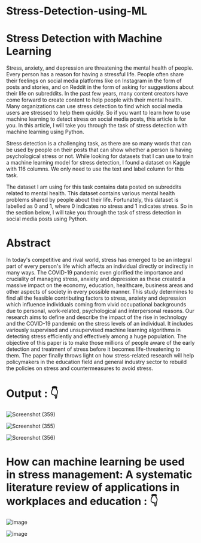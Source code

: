 # Stress-Detection-using-ML

# Stress Detection with Machine Learning

Stress, anxiety, and depression are threatening the mental health of people. Every person has a reason for having a stressful life. People often share their feelings on social media platforms like on Instagram in the form of posts and stories, and on Reddit in the form of asking for suggestions about their life on subreddits. In the past few years, many content creators have come forward to create content to help people with their mental health. Many organizations can use stress detection to find which social media users are stressed to help them quickly. So if you want to learn how to use machine learning to detect stress on social media posts, this article is for you. In this article, I will take you through the task of stress detection with machine learning using Python.

Stress detection is a challenging task, as there are so many words that can be used by people on their posts that can show whether a person is having psychological stress or not. While looking for datasets that I can use to train a machine learning model for stress detection, I found a dataset on Kaggle with 116 columns. We only need to use the text and label column for this task.

The dataset I am using for this task contains data posted on subreddits related to mental health. This dataset contains various mental health problems shared by people about their life. Fortunately, this dataset is labelled as 0 and 1, where 0 indicates no stress and 1 indicates stress. So in the section below, I will take you through the task of stress detection in social media posts using Python.

# Abstract
In today's competitive and rival world, stress has emerged to be an integral part of every person's life which affects an individual directly or indirectly in many ways. The COVID-19 pandemic even glorified the importance and cruciality of managing stress, anxiety and depression as these created a massive impact on the economy, education, healthcare, business areas and other aspects of society in every possible manner. This study determines to find all the feasible contributing factors to stress, anxiety and depression which influence individuals coming from vivid occupational backgrounds due to personal, work-related, psychological and interpersonal reasons. Our research aims to define and describe the impact of the rise in technology and the COVID-19 pandemic on the stress levels of an individual. It includes variously supervised and unsupervised machine learning algorithms in detecting stress efficiently and effectively among a huge population. The objective of this paper is to make those millions of people aware of the early detection and treatment of stress before it becomes life-threatening to them. The paper finally throws light on how stress-related research will help policymakers in the education field and general industry sector to rebuild the policies on stress and countermeasures to avoid stress.


# Output : 👇
![Screenshot (359)](https://github.com/swarnavopramanik/Stress-Detection-using-ML/assets/105142693/b9c60457-80f2-4c36-a632-44af03f6ffbf)

![Screenshot (355)](https://github.com/swarnavopramanik/Stress-Detection-using-ML/assets/105142693/eb725dc9-a2a1-4c96-a4b8-a15360c985fe)

![Screenshot (356)](https://github.com/swarnavopramanik/Stress-Detection-using-ML/assets/105142693/9eab8197-8f2a-4a59-894f-ceeac63d7660)


# How can machine learning be used in stress management: A systematic literature review of applications in workplaces and education  : 👇

![image](https://user-images.githubusercontent.com/105142693/215264514-c195bfab-88aa-4fea-a95e-e9794a9e1789.png)


![image](https://user-images.githubusercontent.com/105142693/215264478-7a4f2b57-b8c2-4dd4-af3b-b6c78763d333.png)

